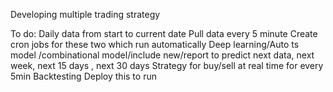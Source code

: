 Developing multiple trading strategy



To do:
Daily data from start to current date
Pull data every 5 minute
Create cron jobs for these two which run automatically
Deep learning/Auto ts model /combinational model/include new/report to predict next data, next week, next 15 days , next 30 days
Strategy for buy/sell at real time for every 5min
Backtesting
Deploy this to run